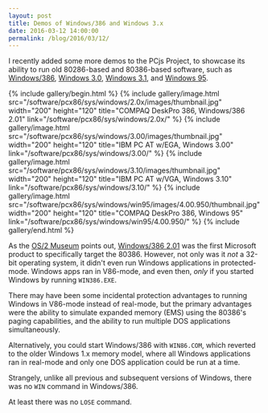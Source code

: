 ```yaml
---
layout: post
title: Demos of Windows/386 and Windows 3.x
date: 2016-03-12 14:00:00
permalink: /blog/2016/03/12/
---
```


I recently added some more demos to the PCjs Project, to showcase its ability to run old 80286-based and
80386-based software, such as [Windows/386](/software/pcx86/sys/windows/2.0x/), [Windows 3.0](/software/pcx86/sys/windows/3.00/),
[Windows 3.1](/software/pcx86/sys/windows/3.10/), and [Windows 95](/software/pcx86/sys/windows/win95/4.00.950/).

{% include gallery/begin.html %}
{% include gallery/image.html src="/software/pcx86/sys/windows/2.0x/images/thumbnail.jpg" width="200" height="120" title="COMPAQ DeskPro 386, Windows/386 2.01" link="/software/pcx86/sys/windows/2.0x/" %}
{% include gallery/image.html src="/software/pcx86/sys/windows/3.00/images/thumbnail.jpg" width="200" height="120" title="IBM PC AT w/EGA, Windows 3.00" link="/software/pcx86/sys/windows/3.00/" %}
{% include gallery/image.html src="/software/pcx86/sys/windows/3.10/images/thumbnail.jpg" width="200" height="120" title="IBM PC AT w/VGA, Windows 3.10" link="/software/pcx86/sys/windows/3.10/" %}
{% include gallery/image.html src="/software/pcx86/sys/windows/win95/images/4.00.950/thumbnail.jpg" width="200" height="120" title="COMPAQ DeskPro 386, Windows 95" link="/software/pcx86/sys/windows/win95/4.00.950/" %}
{% include gallery/end.html %}

As the [OS/2 Museum](http://www.os2museum.com/wp/windows386-2-01/) points out, [Windows/386 2.01](/software/pcx86/sys/windows/2.0x/)
was the first Microsoft product to specifically target the 80386.  However, not only was it *not* a 32-bit operating
system, it didn't even run Windows applications in protected-mode.  Windows apps ran in V86-mode, and even then, *only*
if you started Windows by running `WIN386.EXE`.

There may have been some incidental protection advantages to running Windows in V86-mode instead of real-mode,
but the primary advantages were the ability to simulate expanded memory (EMS) using the 80386's paging capabilities,
and the ability to run multiple DOS applications simultaneously.

Alternatively, you could start Windows/386 with `WIN86.COM`, which reverted to the older Windows 1.x memory model,
where all Windows applications ran in real-mode and only one DOS application could be run at a time. 

Strangely, unlike all previous and subsequent versions of Windows, there was no `WIN` command in Windows/386.

At least there was no `LOSE` command.
